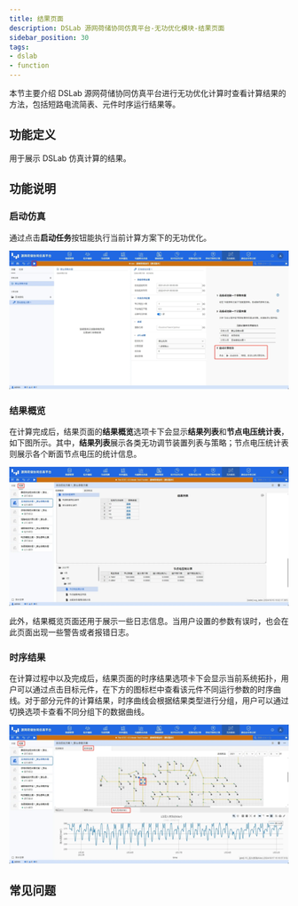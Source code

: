 ```yaml
---
title: 结果页面
description: DSLab 源网荷储协同仿真平台-无功优化模块-结果页面
sidebar_position: 30
tags:
- dslab
- function
---
```


本节主要介绍 DSLab 源网荷储协同仿真平台进行无功优化计算时查看计算结果的方法，包括短路电流简表、元件时序运行结果等。

## 功能定义

用于展示 DSLab 仿真计算的结果。

## 功能说明

### 启动仿真

通过点击**启动任务**按钮能执行当前计算方案下的无功优化。

![启动无功优化](./start.png "启动无功优化")

### 结果概览

在计算完成后，结果页面的**结果概览**选项卡下会显示**结果列表**和**节点电压统计表**，如下图所示。其中，**结果列表**展示各类无功调节装置列表与策略；节点电压统计表则展示各个断面节点电压的统计信息。

![结果概览](./results-overview.png "结果概览")

此外，结果概览页面还用于展示一些日志信息。当用户设置的参数有误时，也会在此页面出现一些警告或者报错日志。

### 时序结果
在计算过程中以及完成后，结果页面的时序结果选项卡下会显示当前系统拓扑，用户可以通过点击目标元件，在下方的图标栏中查看该元件不同运行参数的时序曲线。对于部分元件的计算结果，时序曲线会根据结果类型进行分组，用户可以通过切换选项卡查看不同分组下的数据曲线。

![（计算过程中）时序结果](./results-topo.png "（计算过程中）时序结果")

## 常见问题


